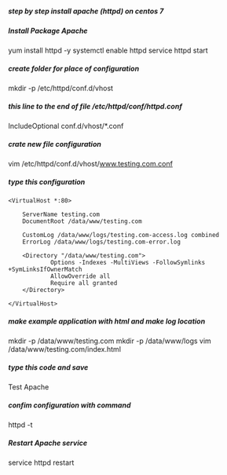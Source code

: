##### step by step install apache (httpd) on centos 7

##### Install Package Apache
yum install httpd -y
systemctl enable httpd
service httpd start

##### create folder for place of configuration
mkdir -p /etc/httpd/conf.d/vhost

##### this line to the end of file /etc/httpd/conf/httpd.conf
IncludeOptional conf.d/vhost/*.conf

##### crate new file configuration 
vim /etc/httpd/conf.d/vhost/www.testing.com.conf

##### type this configuration

    <VirtualHost *:80>

        ServerName testing.com
        DocumentRoot /data/www/testing.com
        
        CustomLog /data/www/logs/testing.com-access.log combined
        ErrorLog /data/www/logs/testing.com-error.log
        
        <Directory "/data/www/testing.com">
                Options -Indexes -MultiViews -FollowSymlinks +SymLinksIfOwnerMatch
                AllowOverride all
                Require all granted
        </Directory>
        
    </VirtualHost>

##### make example application with html and make log location
mkdir -p /data/www/testing.com
mkdir -p /data/www/logs
vim /data/www/testing.com/index.html
##### type this code and save
<html>
  <body>
    Test Apache
  </body>
</html>

##### confim configuration with command
httpd -t

##### Restart Apache service
service httpd restart

